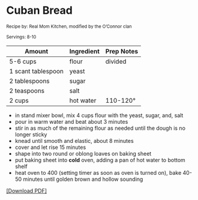 # Cuban Bread

<small>Recipe by: Real Mom Kitchen, modified by the O’Connor clan</small>

<small>Servings: 8-10</small>

| Amount             | Ingredient | Prep Notes |
| ------------------ | :--------- | :--------- |
| 5-6 cups           | flour      | divided    |
| 1 scant tablespoon | yeast      |            |
| 2 tablespoons      | sugar      |            |
| 2 teaspoons        | salt       |            |
| 2 cups             | hot water  | 110-120°   |

- in stand mixer bowl, mix 4 cups flour with the yeast, sugar, and, salt
- pour in warm water and beat about 3 minutes
- stir in as much of the remaining flour as needed until the dough is no longer sticky
- knead until smooth and elastic, about 8 minutes
- cover and let rise 15 minutes
- shape into two round or oblong loaves on baking sheet
- put baking sheet into **cold** oven, adding a pan of hot water to bottom shelf
- heat oven to 400 (setting timer as soon as oven is turned on), bake 40-50 minutes until golden brown and hollow sounding

<!-- Tags:
- bread
- vegetarian
- vegan
- easy
- oven
-->


[\[Download PDF\]](/pdf/breads/cubanBread.pdf)
